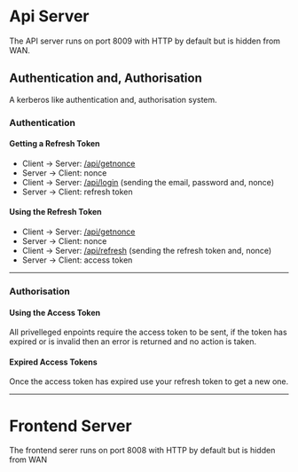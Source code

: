 # Api Server
The API server runs on port 8009 with HTTP by default but is hidden from WAN.

## Authentication and, Authorisation
A kerberos like authentication and, authorisation system.

### Authentication
#### Getting a Refresh Token
 - Client -> Server: [/api/getnonce](./api/getnonce.md)
 - Server -> Client: nonce
 - Client -> Server: [/api/login](./api/login.md) (sending the email, password and, nonce)
 - Server -> Client: refresh token

#### Using the Refresh Token
 - Client -> Server: [/api/getnonce](./api/getnonce.md)
 - Server -> Client: nonce
 - Client -> Server: [/api/refresh](./api/refresh.md) (sending the refresh token and, nonce)
 - Server -> Client: access token

---
### Authorisation
#### Using the Access Token
All privelleged enpoints require the access token to be sent, if the token has expired or is invalid then an error is returned and no action is taken.
#### Expired Access Tokens
Once the access token has expired use your refresh token to get a new one.

---
# Frontend Server
The frontend serer runs on port 8008 with HTTP by default but is hidden from WAN
